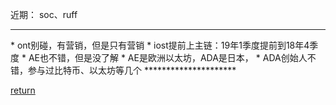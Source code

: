 近期：
soc、ruff

<hr>
* ont别碰，有营销，但是只有营销 
* iost提前上主链：19年1季度提前到18年4季度
* AE也不错，但是没了解
    * AE是欧洲以太坊，ADA是日本，
* ADA创始人不错，参与过比特币、以太坊等几个
*********************



[return](README.md)